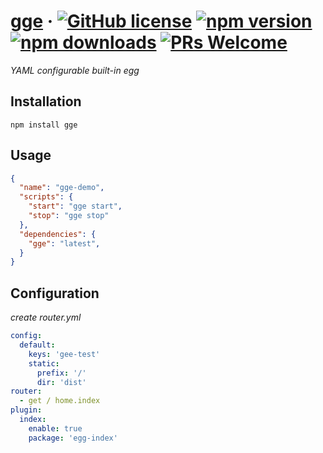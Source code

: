 # [gge](#) &middot; [![GitHub license](https://img.shields.io/badge/license-MIT-blue.svg)](https://github.com/chiaweilee/gge/blob/master/LICENSE) [![npm version](https://img.shields.io/npm/v/gge.svg?style=flat)](https://www.npmjs.com/package/gge) [![npm downloads](https://img.shields.io/npm/dm/gge.svg)](https://npmcharts.com/compare/gge?minimal=true) [![PRs Welcome](https://img.shields.io/badge/PRs-welcome-brightgreen.svg)](#)

*YAML configurable built-in egg*

## Installation

```
npm install gge
```

## Usage

```json
{
  "name": "gge-demo",
  "scripts": {
    "start": "gge start",
    "stop": "gge stop"
  },
  "dependencies": {
    "gge": "latest",
  }
}
```

## Configuration

*create router.yml*

```yml
config:
  default:
    keys: 'gee-test'
    static:
      prefix: '/'
      dir: 'dist'
router:
  - get / home.index
plugin:
  index:
    enable: true
    package: 'egg-index'

```
